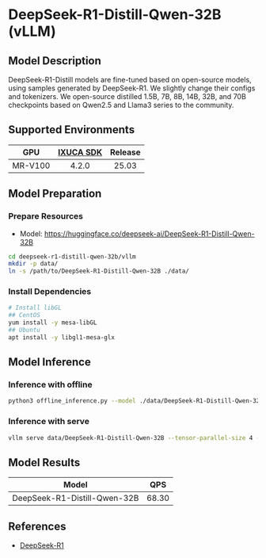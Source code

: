 # DeepSeek-R1-Distill-Qwen-32B (vLLM)

## Model Description

DeepSeek-R1-Distill models are fine-tuned based on open-source models, using samples generated by
DeepSeek-R1. We slightly change their configs and tokenizers.  We open-source distilled 1.5B, 7B,
8B, 14B, 32B, and 70B checkpoints based on Qwen2.5 and Llama3 series to the community.

## Supported Environments

| GPU    | [IXUCA SDK](https://gitee.com/deep-spark/deepspark#%E5%A4%A9%E6%95%B0%E6%99%BA%E7%AE%97%E8%BD%AF%E4%BB%B6%E6%A0%88-ixuca) | Release |
| :----: | :----: | :----: |
| MR-V100 | 4.2.0     |  25.03  |

## Model Preparation

### Prepare Resources

- Model: <https://huggingface.co/deepseek-ai/DeepSeek-R1-Distill-Qwen-32B>

```bash
cd deepseek-r1-distill-qwen-32b/vllm
mkdir -p data/
ln -s /path/to/DeepSeek-R1-Distill-Qwen-32B ./data/
```

### Install Dependencies

```bash
# Install libGL
## CentOS
yum install -y mesa-libGL
## Ubuntu
apt install -y libgl1-mesa-glx
```

## Model Inference

### Inference with offline

```bash
python3 offline_inference.py --model ./data/DeepSeek-R1-Distill-Qwen-32B --max-tokens 256 -tp 4 --temperature 0.0 --max-model-len 3096
```

### Inference with serve

```bash
vllm serve data/DeepSeek-R1-Distill-Qwen-32B --tensor-parallel-size 4 --max-model-len 32768 --enforce-eager --trust-remote-code
```

## Model Results

| Model                        | QPS   |
|------------------------------|-------|
| DeepSeek-R1-Distill-Qwen-32B | 68.30 |

## References

- [DeepSeek-R1](https://github.com/deepseek-ai/DeepSeek-R1)
